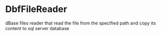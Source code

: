 # DbfFileReader

dBase files reader that read the file from the specified path and copy its content to sql server database
